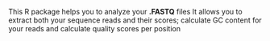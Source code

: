 This R package helps you to analyze your **.FASTQ** files
It allows you to extract both your sequence reads and their scores; calculate GC content for your reads and calculate quality scores per position
